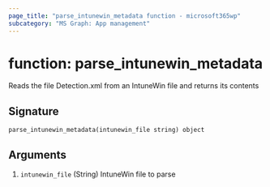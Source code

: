 ```yaml
---
page_title: "parse_intunewin_metadata function - microsoft365wp"
subcategory: "MS Graph: App management"
---
```


# function: parse_intunewin_metadata

Reads the file Detection.xml from an IntuneWin file and returns its contents



## Signature

<!-- signature generated by tfplugindocs -->
```text
parse_intunewin_metadata(intunewin_file string) object
```

## Arguments

<!-- arguments generated by tfplugindocs -->
1. `intunewin_file` (String) IntuneWin file to parse

